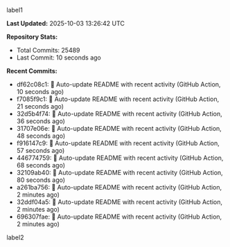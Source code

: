
label1 
<!-- ACTIVITY_START -->
**Last Updated:** 2025-10-03 13:26:42 UTC

**Repository Stats:**
- Total Commits: 25489
- Last Commit: 10 seconds ago

**Recent Commits:**
- df62c08c1: 🤖 Auto-update README with recent activity (GitHub Action, 10 seconds ago)
- f7085f9c1: 🤖 Auto-update README with recent activity (GitHub Action, 21 seconds ago)
- 32d5b4f74: 🤖 Auto-update README with recent activity (GitHub Action, 36 seconds ago)
- 31707e06e: 🤖 Auto-update README with recent activity (GitHub Action, 48 seconds ago)
- f916147c9: 🤖 Auto-update README with recent activity (GitHub Action, 57 seconds ago)
- 446774759: 🤖 Auto-update README with recent activity (GitHub Action, 68 seconds ago)
- 32109ab40: 🤖 Auto-update README with recent activity (GitHub Action, 80 seconds ago)
- a261ba756: 🤖 Auto-update README with recent activity (GitHub Action, 2 minutes ago)
- 32ddf04a5: 🤖 Auto-update README with recent activity (GitHub Action, 2 minutes ago)
- 696307fae: 🤖 Auto-update README with recent activity (GitHub Action, 2 minutes ago)
<!-- ACTIVITY_END -->

label2
